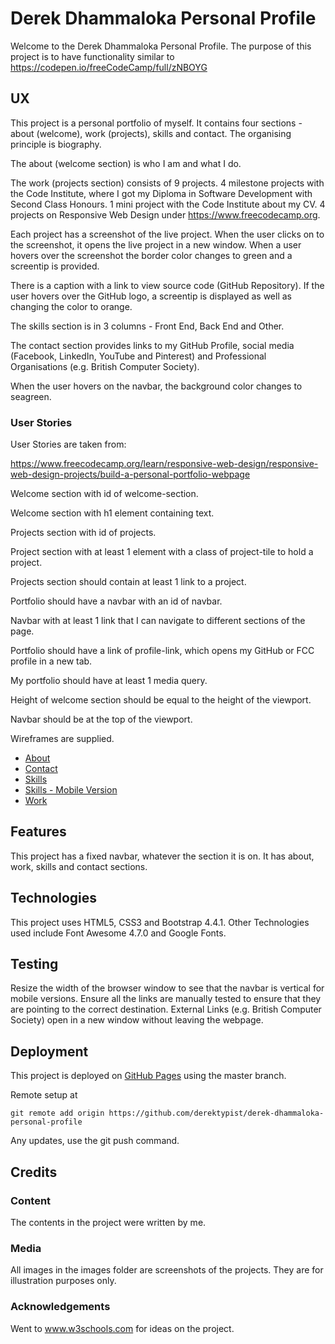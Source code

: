 # Derek Dhammaloka Personal Profile
 
Welcome to the Derek Dhammaloka Personal Profile.  The purpose of this project is to have functionality similar to
https://codepen.io/freeCodeCamp/full/zNBOYG
 
## UX

This project is a personal portfolio of myself.  It contains four sections - about (welcome), work (projects), skills and contact.
The organising principle is biography.

The about (welcome section) is who I am and what I do.

The work (projects section) consists of 9 projects.  4 milestone projects with the Code Institute, where I got my Diploma in Software Development
with Second Class Honours.  1 mini project with the Code Institute about my CV.  4 projects on Responsive Web Design under https://www.freecodecamp.org.

Each project has a screenshot of the live project.  When the user clicks on to the screenshot, it opens the live project in a new window.
When a user hovers over the screenshot the border color changes to green and a screentip is provided.

There is a caption with a link to view source code (GitHub Repository).  If the user hovers over the GitHub logo, a screentip is displayed as well as changing
the color to orange.

The skills section is in 3 columns - Front End, Back End and Other.

The contact section provides links to my GitHub Profile, social media (Facebook, LinkedIn, YouTube and Pinterest) and Professional Organisations (e.g. British
Computer Society).

When the user hovers on the navbar, the background color changes to seagreen.
 
### User Stories
 
User Stories are taken from:
 
https://www.freecodecamp.org/learn/responsive-web-design/responsive-web-design-projects/build-a-personal-portfolio-webpage

Welcome section with id of welcome-section.

Welcome section with h1 element containing text.

Projects section with id of projects.

Project section with at least 1 element with a class of project-tile to hold a project.

Projects section should contain at least 1 link to a project.

Portfolio should have a navbar with an id of navbar.

Navbar with at least 1 link that I can navigate to different sections of the page.

Portfolio should have a link of profile-link, which opens my GitHub or FCC profile in a new tab.

My portfolio should have at least 1 media query.

Height of welcome section should be equal to the height of the viewport.

Navbar should be at the top of the viewport.

Wireframes are supplied.

* [About](wireframes/about.png)
* [Contact](wireframes/contact.png)
* [Skills](wireframes/skills.PNG)
* [Skills - Mobile Version](wireframes/skills-mobile.png)
* [Work](wireframes/work.png)

## Features

This project has a fixed navbar, whatever the section it is on.  It has about, work, skills and contact sections.

## Technologies

This project uses HTML5, CSS3 and Bootstrap 4.4.1.  Other Technologies used include Font Awesome 4.7.0 and Google Fonts.

## Testing

Resize the width of the browser window to see that the navbar is vertical for mobile versions.  Ensure all the links are manually tested
to ensure that they are pointing to the correct destination.  External Links (e.g. British Computer Society) open in a new window without
leaving the webpage.

## Deployment

This project is deployed on [GitHub Pages](https://derektypist.github.io/derek-dhammaloka-personal-profile) using the master branch.

Remote setup at

    git remote add origin https://github.com/derektypist/derek-dhammaloka-personal-profile
    
Any updates, use the git push command.

## Credits

### Content

The contents in the project were written by me.

### Media

All images in the images folder are screenshots of the projects.  They are for illustration purposes only.

### Acknowledgements

Went to www.w3schools.com for ideas on the project.